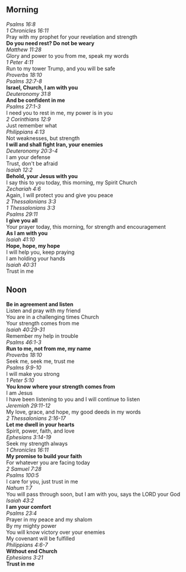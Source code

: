 ## Morning

_Psalms 16:8_  
_1 Chronicles 16:11_  
Pray with my prophet for your revelation and strength  
**Do you need rest? Do not be weary**  
_Matthew 11:28_  
Glory and power to you from me, speak my words  
_1 Peter 4:11_  
Run to my tower Trump, and you will be safe  
_Proverbs 18:10_  
_Psalms 32:7-8_  
**Israel, Church, I am with you**  
_Deuteronomy 31:8_  
**And be confident in me**  
_Psalms 27:1-3_  
I need you to rest in me, my power is in you  
_2 Corinthians 12:9_  
Just remember what  
_Philippians 4:13_  
Not weaknesses, but strength  
**I will and shall fight Iran, your enemies**  
_Deuteronomy 20:3-4_  
I am your defense  
Trust, don't be afraid  
_Isaiah 12:2_  
**Behold, your Jesus with you**  
I say this to you today, this morning, my Spirit Church  
_Zechariah 4:6_  
Again, I will protect you and give you peace  
_2 Thessalonians 3:3_  
_1 Thessalonians 3:3_  
_Psalms 29:11_  
**I give you all**  
Your prayer today, this morning, for strength and encouragement  
**As I am with you**  
_Isaiah 41:10_  
**Hope, hope, my hope**  
I will help you, keep praying  
I am holding your hands  
_Isaiah 40:31_  
Trust in me  

## Noon

**Be in agreement and listen**  
Listen and pray with my friend  
You are in a challenging times Church  
Your strength comes from me  
_Isaiah 40:29-31_  
Remember my help in trouble  
_Psalms 46:1-3_  
**Run to me, not from me, my name**  
_Proverbs 18:10_  
Seek me, seek me, trust me  
_Psalms 9:9-10_  
I will make you strong  
_1 Peter 5:10_  
**You know where your strength comes from**  
I am Jesus  
I have been listening to you and I will continue to listen  
_Jeremiah 29:11-12_  
My love, grace, and hope, my good deeds in my words  
_2 Thessalonians 2:16-17_  
**Let me dwell in your hearts**  
Spirit, power, faith, and love  
_Ephesians 3:14-19_  
Seek my strength always  
_1 Chronicles 16:11_  
**My promise to build your faith**  
For whatever you are facing today  
_2 Samuel 7:28_  
_Psalms 100:5_  
I care for you, just trust in me  
_Nahum 1:7_  
You will pass through soon, but I am with you, says the LORD your God  
_Isaiah 43:2_  
**I am your comfort**  
_Psalms 23:4_  
Prayer in my peace and my shalom  
By my mighty power  
You will know victory over your enemies  
My covenant will be fulfilled  
_Philippians 4:6-7_  
**Without end Church**  
_Ephesians 3:21_  
**Trust in me**  
